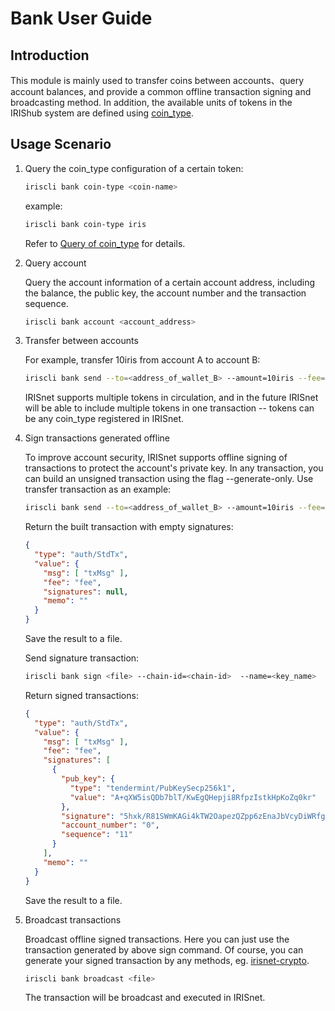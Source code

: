 # Bank User Guide

## Introduction 
This module is mainly used to transfer coins between accounts、query account balances, and provide a common offline transaction signing and broadcasting method. In addition, the available units of tokens in the IRIShub system are defined using [coin_type](./basic-concepts/coin-type.md).

## Usage Scenario

1. Query the coin_type configuration of a certain token:
    ```bash
    iriscli bank coin-type <coin-name>
    ```
    
    example:
    ```bash
    iriscli bank coin-type iris
    ```
    
    Refer to [Query of coin_type](./basic-concepts/coin-type.md#query-of-coin_type) for details.

2. Query account

    Query the account information of a certain account address, including the balance, the public key, the account number and the transaction sequence.
    ```bash
    iriscli bank account <account_address>
    ```

3. Transfer between accounts

    For example, transfer 10iris from account A to account B:
    ```bash
    iriscli bank send --to=<address_of_wallet_B> --amount=10iris --fee=0.3iris --from=<key_name_of_wallet_A> --chain-id=<chain-id>
    ```
    IRISnet supports multiple tokens in circulation, and in the future IRISnet will be able to include multiple tokens in one transaction -- tokens can be any coin_type registered in IRISnet. 

4. Sign transactions generated offline

    To improve account security, IRISnet supports offline signing of transactions to protect the account's private key. In any transaction, you can build an unsigned transaction using the flag --generate-only. Use transfer transaction as an example:
    ```bash
    iriscli bank send --to=<address_of_wallet_B> --amount=10iris --fee=0.3iris --from=<key_name_of_wallet_A> --generate-only
    ```
    Return the built transaction with empty signatures:
    ```json
    {
      "type": "auth/StdTx",
      "value": {
        "msg": [ "txMsg" ],
        "fee": "fee",
        "signatures": null,
        "memo": ""
      }
    }
    ```
    Save the result to a file.
    
    Send signature transaction:
    ```bash
    iriscli bank sign <file> --chain-id=<chain-id>  --name=<key_name>
    ```
    Return signed transactions:
    ```json
    {
      "type": "auth/StdTx",
      "value": {
        "msg": [ "txMsg" ],
        "fee": "fee",
        "signatures": [
          {
            "pub_key": {
              "type": "tendermint/PubKeySecp256k1",
              "value": "A+qXW5isQDb7blT/KwEgQHepji8RfpzIstkHpKoZq0kr"
            },
            "signature": "5hxk/R81SWmKAGi4kTW2OapezQZpp6zEnaJbVcyDiWRfgBm4Uejq8+CDk6uzk0aFSgAZzz06E014UkgGpelU7w==",
            "account_number": "0",
            "sequence": "11"
          }
        ],
        "memo": ""
      }
    }
    ```
    Save the result to a file.
    
5. Broadcast transactions

    Broadcast offline signed transactions. Here you can just use the transaction generated by above sign command. Of course, you can generate your signed transaction by any methods, eg. [irisnet-crypto](https://github.com/irisnet/irisnet-crypto).
    ```bash
    iriscli bank broadcast <file>
    ```
    The transaction will be broadcast and executed in IRISnet.
     